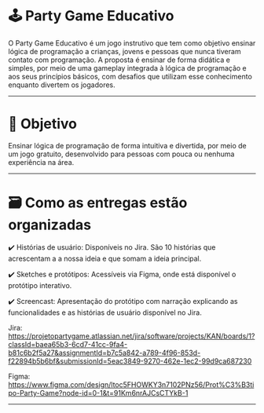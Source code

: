 # 🕹️ Party Game Educativo

O Party Game Educativo é um jogo instrutivo que tem como objetivo ensinar lógica de programação a crianças, jovens e pessoas que nunca tiveram contato com programação. A proposta é ensinar de forma didática e simples, por meio de uma gameplay integrada à lógica de programação e aos seus princípios básicos, com desafios que utilizam esse conhecimento enquanto divertem os jogadores.

---

# 🚩 Objetivo

Ensinar lógica de programação de forma intuitiva e divertida, por meio de um jogo gratuito, desenvolvido para pessoas com pouca ou nenhuma experiência na área.

---

# 🗃️ Como as entregas estão organizadas

✔️ Histórias de usuário: Disponíveis no Jira. São 10 histórias que acrescentam a a nossa ideia e que somam a ideia principal.

✔️ Sketches e protótipos: Acessíveis via Figma, onde está disponível o protótipo interativo.

✔️ Screencast: Apresentação do protótipo com narração explicando as funcionalidades e as histórias de usuário disponível no Jira.

Jira:
https://projetopartygame.atlassian.net/jira/software/projects/KAN/boards/1?classId=baea65b3-6cd7-41cc-9fa4-b81c6b2f5a27&assignmentId=b7c5a842-a789-4f96-853d-f22894b5b6bf&submissionId=5eac3849-9270-462e-1ec2-99d9ca687230

Figma:
https://www.figma.com/design/ltoc5FHOWKY3n7102PNz56/Prot%C3%B3tipo-Party-Game?node-id=0-1&t=91Km6nrAJCsCTYkB-1

---
